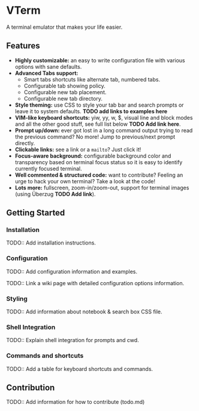 # VTerm
A terminal emulator that makes your life easier.

## Features
- **Highly customizable:** an easy to write configuration file with various
  options with sane defaults.
- **Advanced Tabs support:**
    - Smart tabs shortcuts like alternate tab, numbered tabs.
    - Configurable tab showing policy.
    - Configurable new tab placement.
    - Configurable new tab directory.
- **Style theming:** use CSS to style your tab bar and search prompts or leave
  it to system defaults. **TODO
  add links to examples here**
- **VIM-like keyboard shortcuts:** yiw, yy, w, $, visual line and block modes
  and all the other good stuff, see full list below **TODO Add link here**.
- **Prompt up/down:** ever got lost in a long command output trying to read the
  previous command? No more! Jump to previous/next prompt directly.
- **Clickable links:** see a link or a `mailto`? Just click it!
- **Focus-aware background:** configurable background color and transparency
  based on terminal focus status so it is easy to identify currently focused
  terminal.
- **Well commented & structured code:** want to contribute? Feeling an urge to
  hack your own terminal? Take a look at the code!
- **Lots more:** fullscreen, zoom-in/zoom-out, support for terminal images
  (using Überzug **TODO Add link**).

## Getting Started
### Installation
TODO:: Add installation instructions.

### Configuration
TODO:: Add configuration information and examples.

TODO:: Link a wiki page with detailed configuration options information.

### Styling
TODO:: Add information about notebook & search box CSS file.

### Shell Integration
TODO:: Explain shell integration for prompts and cwd.

### Commands and shortcuts
TODO:: Add a table for keyboard shortcuts and commands.

## Contribution
TODO:: Add information for how to contribute (todo.md)


